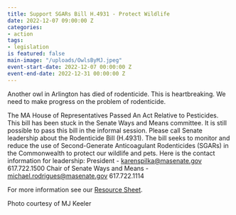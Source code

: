 ```yaml
---
title: Support SGARs Bill H.4931 - Protect Wildlife
date: 2022-12-07 09:00:00 Z
categories:
- action
tags:
- legislation
is featured: false
main-image: "/uploads/OwlsByMJ.jpeg"
event-start-date: 2022-12-07 00:00:00 Z
event-end-date: 2022-12-31 00:00:00 Z
---
```


Another owl in Arlington has died of rodenticide. This is heartbreaking. We need to make progress on the problem of rodenticide.

The MA House of Representatives Passed An Act Relative to Pesticides. This bill has been stuck in the Senate Ways and Means committee. It is still possible to pass this bill in the informal session.  Please call Senate leadership about the Rodenticide Bill (H.4931). The bill seeks to monitor and reduce the use of Second-Generate Anticoagulant Rodenticides (SGARs) in the Commonwealth to protect our wildlife and pets. Here is the contact information for leadership:
President - karenspilka@masenate.gov 617.722.1500
Chair of Senate Ways and Means - michael.rodrigues@masenate.gov 617.722.1114

For more information see our [Resource Sheet](https://docs.google.com/document/d/11BHCjs9Luw-z9G4UPbc9yumLaSpDTdhZZVQPZzl2FIk/edit?usp=sharing).


Photo courtesy of MJ Keeler